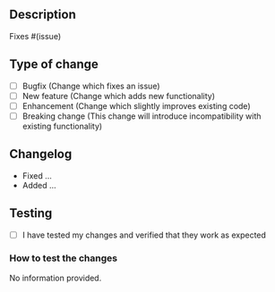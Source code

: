 ## Description

<!-- Describe your changes in detail here. -->

Fixes #(issue) <!-- Remove this, if your PR doesn't fix any tracked issue. -->

## Type of change

<!-- What type of change does your pull request introduce? Put an `x` in the appropriate box . -->
- [ ] Bugfix (Change which fixes an issue)
- [ ] New feature (Change which adds new functionality)
- [ ] Enhancement (Change which slightly improves existing code)
- [ ] Breaking change (This change will introduce incompatibility with existing functionality)

## Changelog <!-- This is optional, but highly appreciated. -->

- Fixed …
- Added …

## Testing

- [ ] I have tested my changes and verified that they work as expected <!-- Make sure you did this step before marking your PR as ready for merge. -->

### How to test the changes

<!-- Optional, it can speed up review process if you provide the information on how to test your changes. -->
No information provided.

